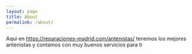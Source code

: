 ```yaml
---
layout: page
title: About
permalink: /about/
---
```


Aqui en https://reparaciones-madrid.com/antenistas/ tenemos los mejores antenistas y contamos con muy buenos servicios para ti 
